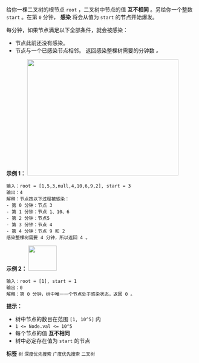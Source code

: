 给你一棵二叉树的根节点 `root` ，二叉树中节点的值 **互不相同** 。另给你一个整数 `start` 。在第 `0` 分钟， **感染** 将会从值为 `start` 的节点开始爆发。

每分钟，如果节点满足以下全部条件，就会被感染：
- 节点此前还没有感染。
- 节点与一个已感染节点相邻。
返回感染整棵树需要的分钟数 *。* 

 

 **示例 1：** 
<img alt="" src="https://assets.leetcode.com/uploads/2022/06/25/image-20220625231744-1.png" style="width: 400px; height: 306px;">
```
输入：root = [1,5,3,null,4,10,6,9,2], start = 3
输出：4
解释：节点按以下过程被感染：
- 第 0 分钟：节点 3
- 第 1 分钟：节点 1、10、6
- 第 2 分钟：节点5
- 第 3 分钟：节点 4
- 第 4 分钟：节点 9 和 2
感染整棵树需要 4 分钟，所以返回 4 。

```
 **示例 2：** 
<img alt="" src="https://assets.leetcode.com/uploads/2022/06/25/image-20220625231812-2.png" style="width: 75px; height: 66px;">
```
输入：root = [1], start = 1
输出：0
解释：第 0 分钟，树中唯一一个节点处于感染状态，返回 0 。

```
 

 **提示：** 
- 树中节点的数目在范围 `[1, 10^5]` 内
-  `1 <= Node.val <= 10^5` 
- 每个节点的值 **互不相同** 
- 树中必定存在值为 `start` 的节点
 
**标签**
`树` `深度优先搜索` `广度优先搜索` `二叉树` 

